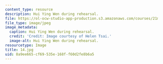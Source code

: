 ```yaml
---
content_type: resource
description: Hui Ying Wen during rehearsal.
file: https://ol-ocw-studio-app-production.s3.amazonaws.com/courses/21m-873-theater-arts-topics-fall-2004-january-iap-2005/8a9ee665cf69535e168ff60d2fe8b6a5_14.jpg
file_type: image/jpeg
image_metadata:
  caption: Hui Ying Wen during rehearsal.
  credit: 'Credit: Image courtesy of Helen Tsai.'
  image-alt: Hui Ying Wen during rehearsal.
resourcetype: Image
title: 14.jpg
uid: 8a9ee665-cf69-535e-168f-f60d2fe8b6a5
---
```

